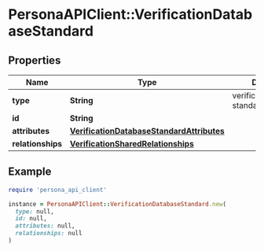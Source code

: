 # PersonaAPIClient::VerificationDatabaseStandard

## Properties

| Name | Type | Description | Notes |
| ---- | ---- | ----------- | ----- |
| **type** | **String** | verification/database-standard | [optional] |
| **id** | **String** |  | [optional] |
| **attributes** | [**VerificationDatabaseStandardAttributes**](VerificationDatabaseStandardAttributes.md) |  | [optional] |
| **relationships** | [**VerificationSharedRelationships**](VerificationSharedRelationships.md) |  | [optional] |

## Example

```ruby
require 'persona_api_client'

instance = PersonaAPIClient::VerificationDatabaseStandard.new(
  type: null,
  id: null,
  attributes: null,
  relationships: null
)
```

